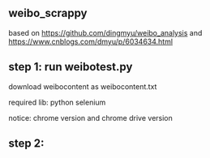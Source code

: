 ## weibo_scrappy
based on 
https://github.com/dingmyu/weibo_analysis 
and
https://www.cnblogs.com/dmyu/p/6034634.html

## step 1: run weibotest.py 

download weibocontent as weibocontent.txt

required lib: python selenium

notice: chrome version and chrome drive version


## step 2:
